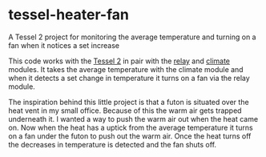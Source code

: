 # tessel-heater-fan
A Tessel 2 project for monitoring the average temperature and turning on a fan when it notices a set increase

This code works with the <a href="https://tessel.io/" target="_blank">Tessel 2</a> in pair with the <a href="https://tessel.io/modules#module-relay" target="_blank">relay</a> and <a href="https://tessel.io/modules#module-climate" target="_blank">climate</a> modules. It takes the average temperature with the climate module and when it detects a set change in temperature it turns on a fan via the relay module.

The inspiration behind this little project is that a futon is situated over the heat vent in my small office. Because of this the warm air gets trapped underneath it. I wanted a way to push the warm air out when the heat came on. Now when the heat has a uptick from the average temperature it turns on a fan under the futon to push out the warm air. Once the heat turns off the decreases in temperature is detected and the fan shuts off.
